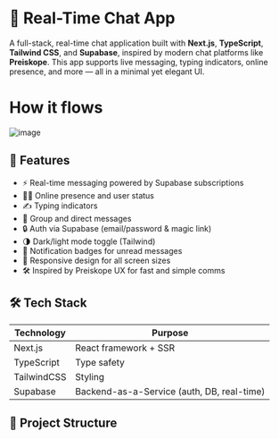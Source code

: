 # 🧠 Real-Time Chat App

A full-stack, real-time chat application built with **Next.js**, **TypeScript**, **Tailwind CSS**, and **Supabase**, inspired by modern chat platforms like **Preiskope**. This app supports live messaging, typing indicators, online presence, and more — all in a minimal yet elegant UI.



# How it flows 
![image](https://github.com/user-attachments/assets/6169ca5f-48fd-45f2-abff-41ae46239583)




## 🚀 Features

- ⚡ Real-time messaging powered by Supabase subscriptions
- 🧑‍💻 Online presence and user status
- ✍️ Typing indicators
- 💬 Group and direct messages
- 🔒 Auth via Supabase (email/password & magic link)
- 🌗 Dark/light mode toggle (Tailwind)
- 🔔 Notification badges for unread messages
- 📱 Responsive design for all screen sizes
- 🛠️ Inspired by Preiskope UX for fast and simple comms

## 🛠️ Tech Stack

| Technology  | Purpose                          |
|-------------|----------------------------------|
| Next.js     | React framework + SSR            |
| TypeScript  | Type safety                      |
| TailwindCSS | Styling                          |
| Supabase    | Backend-as-a-Service (auth, DB, real-time)

## 📁 Project Structure


